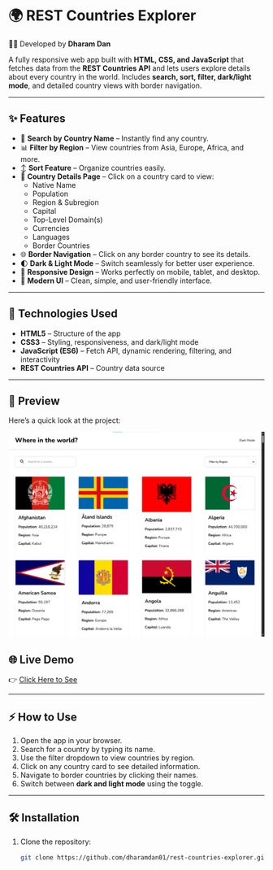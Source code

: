 # 🌍 REST Countries Explorer  

👨‍💻 Developed by **Dharam Dan**  

A fully responsive web app built with **HTML, CSS, and JavaScript** that fetches data from the **REST Countries API** and lets users explore details about every country in the world. Includes **search, sort, filter, dark/light mode**, and detailed country views with border navigation.  

---

## ✨ Features  

- 🔎 **Search by Country Name** – Instantly find any country.  
- 📊 **Filter by Region** – View countries from Asia, Europe, Africa, and more.  
- ↕️ **Sort Feature** – Organize countries easily.  
- 📌 **Country Details Page** – Click on a country card to view:  
  - Native Name  
  - Population  
  - Region & Subregion  
  - Capital  
  - Top-Level Domain(s)  
  - Currencies  
  - Languages  
  - Border Countries  
- 🌐 **Border Navigation** – Click on any border country to see its details.  
- 🌓 **Dark & Light Mode** – Switch seamlessly for better user experience.  
- 📱 **Responsive Design** – Works perfectly on mobile, tablet, and desktop.  
- 🎨 **Modern UI** – Clean, simple, and user-friendly interface.  

---

## 🚀 Technologies Used  

- **HTML5** – Structure of the app  
- **CSS3** – Styling, responsiveness, and dark/light mode  
- **JavaScript (ES6)** – Fetch API, dynamic rendering, filtering, and interactivity  
- **REST Countries API** – Country data source  

---

## 📸 Preview  

Here’s a quick look at the project:  

![Preview](/assests/project-demo.png)  

## 🌐 Live Demo  

👉 [Click Here to See](https://rest-countries-explorer-javascript.netlify.app/)  

---

## ⚡ How to Use  

1. Open the app in your browser.  
2. Search for a country by typing its name.  
3. Use the filter dropdown to view countries by region.  
4. Click on any country card to see detailed information.  
5. Navigate to border countries by clicking their names.  
6. Switch between **dark and light mode** using the toggle.  

---

## 🛠️ Installation  

1. Clone the repository:  
   ```bash
   git clone https://github.com/dharamdan01/rest-countries-explorer.git
